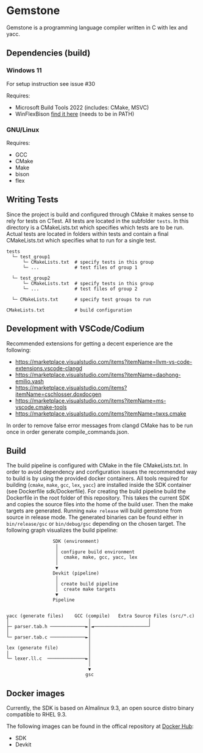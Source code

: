 # Gemstone

Gemstone is a programming language compiler written in C with lex and yacc.

## Dependencies (build)

### Windows 11

For setup instruction see issue #30

Requires:
- Microsoft Build Tools 2022 (includes: CMake, MSVC)
- WinFlexBison [find it here](https://github.com/lexxmark/winflexbison) (needs to be in PATH)

### GNU/Linux

Requires:
- GCC
- CMake
- Make
- bison
- flex

## Writing Tests

Since the project is build and configured through CMake it makes sense to rely for tests
on CTest. All tests are located in the subfolder `tests`. In this directory is a CMakeLists.txt which specifies which tests
are to be run. Actual tests are located in folders within tests and contain a final CMakeLists.txt which specifies what to run 
for a single test.

```
tests
  └─ test_group1
      └─ CMakeLists.txt  # specify tests in this group
      └─ ...             # test files of group 1
      
  └─ test_group2
      └─ CMakeLists.txt  # specify tests in this group
      └─ ...             # test files of group 2
      
  └─ CMakeLists.txt      # specify test groups to run
  
CMakeLists.txt           # build configuration
```

## Development with VSCode/Codium

Recommended extensions for getting a decent experience are the following:
- https://marketplace.visualstudio.com/items?itemName=llvm-vs-code-extensions.vscode-clangd
- https://marketplace.visualstudio.com/items?itemName=daohong-emilio.yash
- https://marketplace.visualstudio.com/items?itemName=cschlosser.doxdocgen
- https://marketplace.visualstudio.com/items?itemName=ms-vscode.cmake-tools
- https://marketplace.visualstudio.com/items?itemName=twxs.cmake

In order to remove false error messages from clangd CMake has to be run once in order generate compile_commands.json.

## Build
The build pipeline is configured with CMake in the file CMakeLists.txt.
In order to avoid dependency and configuration issues the recommended way to build is by using the provided docker containers.
All tools required for building (`cmake`, `make`, `gcc`, `lex`, `yacc`) are installed inside the SDK container (see Dockerfile sdk/Dockerfile).
For creating the build pipeline build the Dockerfile in the root folder of this repository. This takes the current SDK and copies the source files into the home of the build user.
Then the make targets are generated. Running `make release` will build gemstone from source in release mode.
The generated binaries can be found either in `bin/release/gsc` or `bin/debug/gsc` depending on the chosen target.
The following graph visualizes the build pipeline:
```
                 SDK (environment)
                  │
                  │ configure build environment
                  │  cmake, make, gcc, yacc, lex
                  │
                  ▼
                 Devkit (pipeline)
                  │
                  │ create build pipeline
                  │  create make targets
                  ▼
                 Pipeline
     

yacc (generate files)    GCC (compile)   Extra Source Files (src/*.c)
│                             │                     │
├─ parser.tab.h ─────────────►│◄────────────────────┘
│                             │
└─ parser.tab.c ─────────────►│
                              │
lex (generate file)           │
│                             │
└─ lexer.ll.c  ──────────────►│
                              │
                              ▼
                             gsc
```

## Docker images
Currently, the SDK is based on Almalinux 9.3, an open source distro binary compatible to RHEL 9.3.

The following images can be found in the offical repository at [Docker Hub](https://hub.docker.com/r/servostar/gemstone):
- SDK
- Devkit
